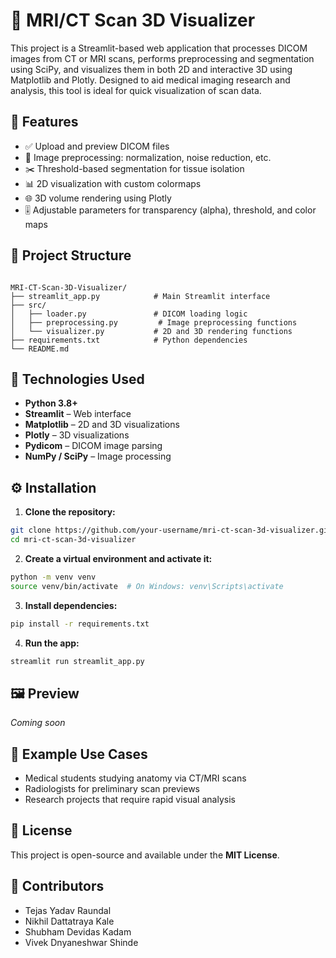 # 🧠 MRI/CT Scan 3D Visualizer

This project is a Streamlit-based web application that processes DICOM images from CT or MRI scans, performs preprocessing and segmentation using SciPy, and visualizes them in both 2D and interactive 3D using Matplotlib and Plotly. Designed to aid medical imaging research and analysis, this tool is ideal for quick visualization of scan data. 

## 🚀 Features

- ✅ Upload and preview DICOM files  
- 🧼 Image preprocessing: normalization, noise reduction, etc.  
- ✂️ Threshold-based segmentation for tissue isolation  
- 📊 2D visualization with custom colormaps  
- 🌐 3D volume rendering using Plotly  
- 🎚 Adjustable parameters for transparency (alpha), threshold, and color maps  

## 📁 Project Structure

```

MRI-CT-Scan-3D-Visualizer/
├── streamlit_app.py            # Main Streamlit interface
├── src/
│   ├── loader.py               # DICOM loading logic
│   ├── preprocessing.py         # Image preprocessing functions
│   └── visualizer.py           # 2D and 3D rendering functions
├── requirements.txt            # Python dependencies
└── README.md

````

## 🧠 Technologies Used

- **Python 3.8+**  
- **Streamlit** – Web interface
- **Matplotlib** – 2D and 3D visualizations  
- **Plotly** – 3D visualizations  
- **Pydicom** – DICOM image parsing  
- **NumPy / SciPy** – Image processing  

## ⚙️ Installation

1. **Clone the repository:**
```bash
git clone https://github.com/your-username/mri-ct-scan-3d-visualizer.git
cd mri-ct-scan-3d-visualizer
````

2. **Create a virtual environment and activate it:**

```bash
python -m venv venv
source venv/bin/activate  # On Windows: venv\Scripts\activate
```

3. **Install dependencies:**

```bash
pip install -r requirements.txt
```

4. **Run the app:**

```bash
streamlit run streamlit_app.py
```

## 🖼 Preview

*Coming soon*

## 🧪 Example Use Cases

* Medical students studying anatomy via CT/MRI scans
* Radiologists for preliminary scan previews
* Research projects that require rapid visual analysis

## 📄 License

This project is open-source and available under the **MIT License**.

## 🤝 Contributors

* Tejas Yadav Raundal
* Nikhil Dattatraya Kale
* Shubham Devidas Kadam
* Vivek Dnyaneshwar Shinde

